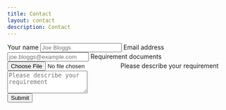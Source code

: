 ```yaml
---
title: Contact
layout: contact
description: Contact
---
```



<script src="https://unpkg.com/tailwindcss-jit-cdn"></script>
<div class="w-full md:max-w-full mx-auto">
  <div class="p-6 border border-gray-300 sm:rounded-md">
    <form
      method="POST"
      action="https://public.herotofu.com/v1/eb093e90-6b63-11ee-80c8-136eb968d513"
      enctype="multipart/form-data"
    >
      <label class="block mb-6">
        <span class="text-gray-700">Your name</span>
        <input
          name="name"
          type="text"
          class="
            block
            w-full
            mt-1
            border-gray-300
            rounded-md
            shadow-sm
            focus:border-indigo-300
            focus:ring
            focus:ring-indigo-200
            focus:ring-opacity-50
          "
          placeholder="Joe Bloggs"
        />
      </label>
      <label class="block mb-6">
        <span class="text-gray-700">Email address</span>
        <input
          name="email"
          type="email"
          class="
            block
            w-full
            mt-1
            border-gray-300
            rounded-md
            shadow-sm
            focus:border-indigo-300
            focus:ring
            focus:ring-indigo-200
            focus:ring-opacity-50
          "
          placeholder="joe.bloggs@example.com"
        />
      </label>
      <label class="block mb-6">
        <span class="text-gray-700">Requirement documents</span>
        <input
          name="receipt"
          type="file"
          class="
            block
            w-full
            mt-1
            focus:border-indigo-300
            focus:ring
            focus:ring-indigo-200
            focus:ring-opacity-50
          "
        />
      </label>
      <label class="block mb-6">
        <span class="text-gray-700">Please describe your requirement</span>
        <textarea
          name="message"
          class="
            block
            w-full
            mt-1
            border-gray-300
            rounded-md
            shadow-sm
            focus:border-indigo-300
            focus:ring
            focus:ring-indigo-200
            focus:ring-opacity-50
          "
          rows="3"
          placeholder="Please describe your requirement"
        ></textarea>
      </label>
      <div class="mb-6">
        <button
          type="submit"
          class="
            h-10
            px-5
            text-indigo-100
            bg-indigo-700
            rounded-lg
            transition-colors
            duration-150
            focus:shadow-outline
            hover:bg-indigo-800
          "
        >
          Submit
        </button>
      </div>
    </form>
  </div>
</div>


